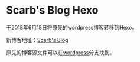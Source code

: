 # Scarb's Blog Hexo

于2018年6月18日将原先的wordpress博客转移到Hexo。

新博客地址：[Scarb's Blog](http://47.106.131.90/blog)

原先的博客源文件可以在[wordpress](https://github.com/HScarb/Blog/tree/wordpress)分支找到。
